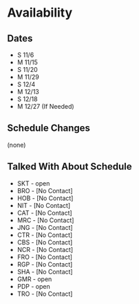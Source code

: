 # Availability

## Dates

-   S 11/6
-   M 11/15
-   S 11/20
-   M 11/29
-   S 12/4
-   M 12/13
-   S 12/18
-   M 12/27 (If Needed)

## Schedule Changes

(none)

## Talked With About Schedule

-   SKT - open
-   BRO - [No Contact]
-   HOB - [No Contact]
-   NIT - [No Contact]
-   CAT - [No Contact]
-   MRC - [No Contact]
-   JNG - [No Contact]
-   CTR - [No Contact]
-   CBS - [No Contact]
-   NCR - [No Contact]
-   FRO - [No Contact]
-   RGP - [No Contact]
-   SHA - [No Contact]
-   GMR - open
-   PDP - open
-   TRO - [No Contact]
